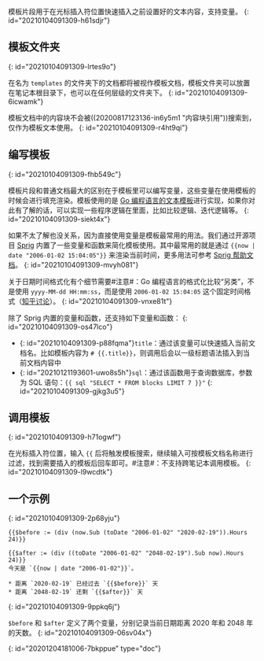 模板片段用于在光标插入符位置快速插入之前设置好的文本内容，支持变量。
{: id="20210104091309-h61sdjr"}

## 模板文件夹
{: id="20210104091309-lrtes9o"}

在名为 `templates` 的文件夹下的文档都将被视作模板文档，模板文件夹可以放置在笔记本根目录下，也可以在任何层级的文件夹下。
{: id="20210104091309-6icwamk"}

模板文档中的内容块不会被((20200817123136-in6y5m1 "内容块引用"))搜索到，仅作为模板文本使用。
{: id="20210104091309-r4ht9qi"}

## 编写模板
{: id="20210104091309-fhb549c"}

模板片段和普通文档最大的区别在于模板里可以编写变量，这些变量在使用模板的时候会进行填充渲染。模板使用的是 [Go 编程语言的文本模板](https://golang.org/pkg/text/template/)进行实现，如果你对此有了解的话，可以实现一些程序逻辑在里面，比如比较逻辑、迭代逻辑等。
{: id="20210104091309-siekt4x"}

如果不太了解也没关系，因为直接使用变量是模板最常用的用法。我们通过开源项目 [Sprig](https://github.com/Masterminds/sprig) 内置了一些变量和函数来简化模板使用。其中最常用的就是通过 `{{now | date "2006-01-02 15:04:05​"}}` 来渲染当前时间，更多用法可参考 [Sprig 帮助文档](http://masterminds.github.io/sprig/)。
{: id="20210104091309-mvyh081"}

关于日期时间格式化有个细节需要#注意#：Go 编程语言的格式化比较“另类”，不是使用 `yyyy-MM-dd HH:mm:ss`，而是使用 `2006-01-02 15:04:05` 这个固定时间格式（[知乎讨论](https://www.zhihu.com/question/366830553)）。
{: id="20210104091309-vnxe81t"}

除了 Sprig 内置的变量和函数，还支持如下变量和函数：
{: id="20210104091309-os47lco"}

* {: id="20210104091309-p88fqma"}`title`：通过该变量可以快速插入当前文档名。比如模板内容为 `# {{.title}}`，则调用后会以一级标题语法插入到当前文档内容中
* {: id="20210121193601-uwo8s5h"}`sql`：通过该函数用于查询数据库，参数为 SQL 语句：`{{ sql "SELECT * FROM blocks LIMIT 7 }}"`
{: id="20210104091309-gjkg3u5"}

## 调用模板
{: id="20210104091309-h71ogwf"}

在光标插入符位置，输入 `{{` 后将触发模板搜索，继续输入可按模板文档名称进行过滤，找到需要插入的模板后回车即可。#注意#：不支持跨笔记本调用模板。
{: id="20210104091309-l9wcdtk"}

## 一个示例
{: id="20210104091309-2p68yju"}

```plaintext
{{$before := (div (now.Sub (toDate "2006-01-02" "2020-02-19")).Hours 24)}}

{{$after := (div ((toDate "2006-01-02" "2048-02-19").Sub now).Hours 24)}}
今天是 `{{now | date "2006-01-02"}}`。

* 距离 `2020-02-19` 已经过去 `{{$before}}` 天
* 距离 `2048-02-19` 还剩 `{{$after}}` 天
```
{: id="20210104091309-9ppkq6j"}

`$before` 和 `$after` 定义了两个变量，分别记录当前日期距离 2020 年和 2048 年的天数。
{: id="20210104091309-06sv04x"}


{: id="20201204181006-7bkppue" type="doc"}
